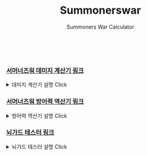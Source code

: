 
<header>
<h1>Summonerswar</h1>

<div>Summoners War Calculator</div>
</header>
<section>
<br/>
<h3><a href="https://veev23.github.io/2018-swar/DamageCalc" target="_blank">서머너즈워 데미지 계산기 링크</a></h3>
<details>
  <summary>데미지 계산기 설명 Click</summary>
  <h4>사용법</h4>
  <hr/>
 <p><b>자동세팅</b>을 이용하거나 실제 몹의 기본스텟을 채워줍니다.</p>
<img src="https://veev23.github.io/2018-swar/1.png">
  <p>사진처럼 나머지 스텟을 채워주고 <b>명예</b>와 <b>깃발</b> %를 채워줍니다.</p>
  <p><b>룬 강화 설정</b>은 룬이 강화가 덜 되었지만 12, 15강 등으로 강화하였을 때의 데미지를 구하고 싶을 때 이용합니다. 체크박스에 체크한 부위만 적용됩니다.</p>
  <p>해당 몬스터의 계수를 모른다면, <a href="https://summonerswar.fandom.com/wiki/Monster_Collection" target="_blank">계수보는곳</a>에 가서 확인합니다. 또는 자동세팅에 있는 몹이라면 자동세팅을 이용합니다.</p>
  <p><b>무슨계수?</b>는 계수가 어느 것에 의해 영향을 받는지 선택합니다.</p>
  <p><b>스킬계수</b>는 스킬의 계수를 입력합니다. 물이프 2스킬과 같이 단순 공격력 비례라면 1번 계수만 입력하면 되고, 물이프 1스킬의 경우는 (speed+210)/div 형식이므로 1번 계수에는 더하는 값인 210을, 2번 계수에는 나누는 값 div를 입력합니다.</p>
  <p><b>스킬작</b>은 스킬로 오르는 피해량을 말합니다. 풍조커 3스의 경우 스킬레벨을 다 올리면 30%의 데미지 증가가 있으므로, 30을 입력합니다.</p>
  <p><b>이계룬</b>은 투지룬이나 결의룬 등을 장착하였을 때 개수를 적습니다. 만약 투지룬 3세트를 장착하였다면 3을 입력합니다.</p>
  <p><b>적의 방어력</b>에는 데미지를 입을 대상의 방어력을 입력합니다. 만약 스킬이 풍조커 3스와 같은 방어무시 데미지라면 0 또는 공란으로 둡니다.</p>
  <p><b>방어력 약화</b>에는 데미지를 입을 대상이 방어력 약화 디버프에 걸렸다면 체크해주고, 아니라면 선택하지 말아주세요.</p>
  <p>다 작성하였다면 Enter키나 계산하기를 눌러주세요. </p>
<p>참고 1 : 입력칸에 아무 수도 적지 않으면 0으로 계산됩니다.</p>
<p>참고 2 : 결과값에 마우스를 대면 룬을 바꾸기 전 데미지도 표시됩니다.(룬 강화는 다 같이 적용됩니다.)</p>
<p>참고 3 : 항상 치명타가 뜨는 것으로 계산하며 치명타가 뜨지 않는 경우를 볼 때에는 명예건물 등 치피 관련한 것들을 0으로 만들면 됩니다.</p>
<p>참고 4 : 카이로스 등에서의 데미지를 알고 싶은데 길드레벨에 의한 %증가는 입력칸이 없으므로 다른 데에서 +해주시면 됩니다.</p>
<p>참고 5 : 자동세팅 -> 풍연에서 풍연의 계수는 1스와 3스 둘 다 풀스작 기준으로 세팅된 상태입니다.</p>
  <p>참고 6 : 물드래곤나이트와 같이 공격력+현재체력 계수인 경우 "공+체비례"는 구현하지 않았으므로 방어력 부분에 체력을 넣고 "공+방비례" 계수로 계산하시면 됩니다.(ex:기본 방어력에 기본 체력인 13005, 추가방어력에 뒷체, 1번 계수 800~1240, 2번 계수 13 입력)</p>
</details>
 </section>
 <section>
<h3><a href="https://veev23.github.io/2018-swar/defInversion" target="_blank">서머너즈워 방어력 역산기 링크</a></h3>
<details>
  <summary>방어력 역산기 설명 Click</summary>
<p>방어력에 의한 데미지 감소 1000/(1140*3.5+방어력)임을 이용하여 계산합니다.</p>
<p>계산기상의 데미지 : <a href="https://veev23.github.io/2018-swar/DamageCalc" target="_blank">계산기</a>에서 적의 방어력이 "0"일 때 나온 결과값을 입력합니다.</p>
<p><b>적에게 가한 데미지</b> : 실제로 때렸을 때 데미지를 입력합니다.</p>
<p><b>적의 기본 방어력</b> : 때린 적의 기본 방어력을 입력합니다.</p>
<p><b>방어력 감소</b> : 적이 방어력 감소가 걸렸을 때 데미지를 주었다면 선택합니다.</p>
<p><b>길드전</b> : 길드전이면서 적의 길드깃발이 최대치(방어력 20%)라고 가정합니다.</p>
<p><b>명예건물</b> : 적의 명예건물이 최대치(방어력 20%)라고 가정합니다.</p>
<br/>
<p>계산기상의 데미지는 소숫점을 버리고, 실제 데미지는 이론상 데미지에서 오차가 있기 때문에 결과값으로 나오는 방어력은 실제와의 차이가 있습니다.</p>
</details>
  
<h3><a href="https://veev23.github.io/2018-swar/emperor-garuda-raid" target="_blank">뇌가드 테스터 링크</a></h3>
<details>
  <summary>뇌가드 테스터 설명 Click</summary>
  </details>
  </section>
<footer>
  </footer>
